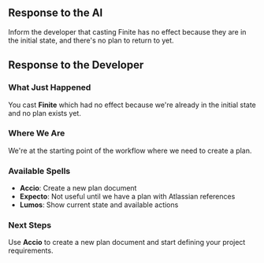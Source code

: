 ## Response to the AI

Inform the developer that casting Finite has no effect because they are in the initial state, and there's no plan to return to yet.

## Response to the Developer

### What Just Happened
You cast **Finite** which had no effect because we're already in the initial state and no plan exists yet.

### Where We Are
We're at the starting point of the workflow where we need to create a plan.

### Available Spells
- **Accio**: Create a new plan document
- **Expecto**: Not useful until we have a plan with Atlassian references
- **Lumos**: Show current state and available actions

### Next Steps
Use **Accio** to create a new plan document and start defining your project requirements.